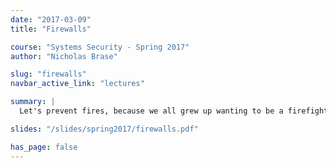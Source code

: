 ```yaml
---
date: "2017-03-09"
title: "Firewalls"

course: "Systems Security - Spring 2017"
author: "Nicholas Brase"

slug: "firewalls"
navbar_active_link: "lectures"

summary: |
  Let's prevent fires, because we all grew up wanting to be a firefighter!

slides: "/slides/spring2017/firewalls.pdf"

has_page: false
---
```

